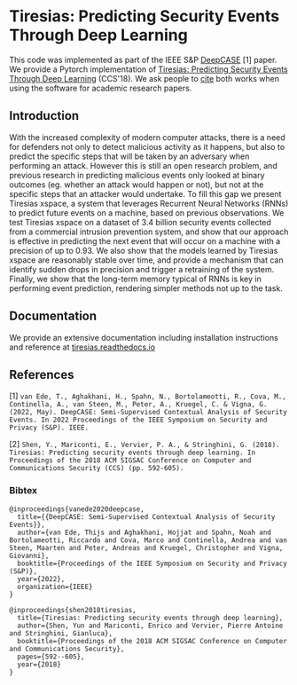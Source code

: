 # Tiresias: Predicting Security Events Through Deep Learning
This code was implemented as part of the IEEE S&P [DeepCASE](https://vm-thijs.ewi.utwente.nl/static/homepage/papers/deepcase.pdf) [1] paper.
We provide a Pytorch implementation of [Tiresias: Predicting Security Events Through Deep Learning](https://doi.org/10.1145/3243734.3243811) (CCS'18).
We ask people to [cite](#References) both works when using the software for academic research papers.

## Introduction
With the increased complexity of modern computer attacks, there is a need for defenders not only to detect malicious activity as it happens, but also to predict the specific steps that will be taken by an adversary when performing an attack. However this is still an open research problem, and previous research in predicting malicious events only looked at binary outcomes (eg. whether an attack would happen or not), but not at the specific steps that an attacker would undertake. To fill this gap we present Tiresias xspace, a system that leverages Recurrent Neural Networks (RNNs) to predict future events on a machine, based on previous observations. We test Tiresias xspace on a dataset of 3.4 billion security events collected from a commercial intrusion prevention system, and show that our approach is effective in predicting the next event that will occur on a machine with a precision of up to 0.93. We also show that the models learned by Tiresias xspace are reasonably stable over time, and provide a mechanism that can identify sudden drops in precision and trigger a retraining of the system. Finally, we show that the long-term memory typical of RNNs is key in performing event prediction, rendering simpler methods not up to the task.

## Documentation
We provide an extensive documentation including installation instructions and reference at [tiresias.readthedocs.io](https://tiresias.readthedocs.io/en/latest)

## References
[1] `van Ede, T., Aghakhani, H., Spahn, N., Bortolameotti, R., Cova, M., Continella, A., van Steen, M., Peter, A., Kruegel, C. & Vigna, G. (2022, May). DeepCASE: Semi-Supervised Contextual Analysis of Security Events. In 2022 Proceedings of the IEEE Symposium on Security and Privacy (S&P). IEEE.`

[2] `Shen, Y., Mariconti, E., Vervier, P. A., & Stringhini, G. (2018). Tiresias: Predicting security events through deep learning. In Proceedings of the 2018 ACM SIGSAC Conference on Computer and Communications Security (CCS) (pp. 592-605).`

### Bibtex
```
@inproceedings{vanede2020deepcase,
  title={{DeepCASE: Semi-Supervised Contextual Analysis of Security Events}},
  author={van Ede, Thijs and Aghakhani, Hojjat and Spahn, Noah and Bortolameotti, Riccardo and Cova, Marco and Continella, Andrea and van Steen, Maarten and Peter, Andreas and Kruegel, Christopher and Vigna, Giovanni},
  booktitle={Proceedings of the IEEE Symposium on Security and Privacy (S&P)},
  year={2022},
  organization={IEEE}
}
```

```
@inproceedings{shen2018tiresias,
  title={Tiresias: Predicting security events through deep learning},
  author={Shen, Yun and Mariconti, Enrico and Vervier, Pierre Antoine and Stringhini, Gianluca},
  booktitle={Proceedings of the 2018 ACM SIGSAC Conference on Computer and Communications Security},
  pages={592--605},
  year={2018}
}
```
